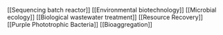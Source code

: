 [[Sequencing batch reactor]]
[[Environmental biotechnology]]
[[Microbial ecology]]
[[Biological wastewater treatment]]
[[Resource Recovery]]
[[Purple Phototrophic Bacteria]]
[[Bioaggregation]]
